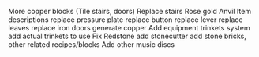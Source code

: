 More copper blocks (Tile stairs, doors)
Replace stairs
Rose gold
Anvil
Item descriptions
replace pressure plate
replace button
replace lever
replace leaves
replace iron doors
generate copper
Add equipment trinkets system
add actual trinkets to use
Fix Redstone
add stonecutter
add stone bricks, other related recipes/blocks
Add other music discs